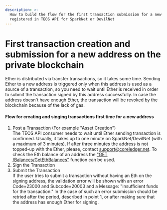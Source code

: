 ```yaml
---
description: >-
  How to build the flow for the first transaction submission for a new address
  registered in TEOS API for SparkNet or DevilNet
---
```


# First transaction creation and submission for a new address on the private blockchain

Ether is distributed via transfer transactions, so it takes some time. Sending Ether to a new address is triggered only when this address is used as a source of a transaction, so you need to wait until Ether is received in order to submit the transaction signed by this address successfully. In case the address doesn't have enough Ether, the transaction will be revoked by the blockchain because of the lack of gas.

#### Flow for creating and singing transactions first time for a new address

1. Post a Transaction (For example "Asset Creation")\
   The TEOS API consumer needs to wait until Ether sending transaction is confirmed. Usually, it takes up to one minute on SparkNet/DevilNet (with a maximum of 3 minutes). If after three minutes the address is not topped-up with the Ether, please, contact support@coreledger.net. To check the Eth balance of an address the ["GET /Balances/GetEthBalances"](../../../reference/) function can be used.
2. Sign the Transaction
3. Submit the Transaction\
   If the user tries to submit a transaction without having an Eth on the signing address, the validation error will be shown with an error Code=23000 and Subcode=20003 and a Message: "Insufficient funds for the transaction." In the case of such an error submission should be retried after the period, described in point 1, or after making sure that the address has enough Ether for signing.

